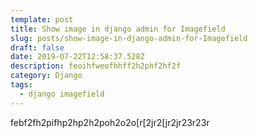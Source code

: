 ```yaml
---
template: post
title: Show image in django admin for Imagefield
slug: posts/show-image-in-django-admin-for-Imagefield
draft: false
date: 2019-07-22T12:58:37.528Z
description: feoihfweofhhff2h2phf2hf2f
category: Django
tags:
  - django imagefield
---
```

febf2fh2pifhp2hp2h2poh2o2o[r[2jr2[jr2jr23r23r
